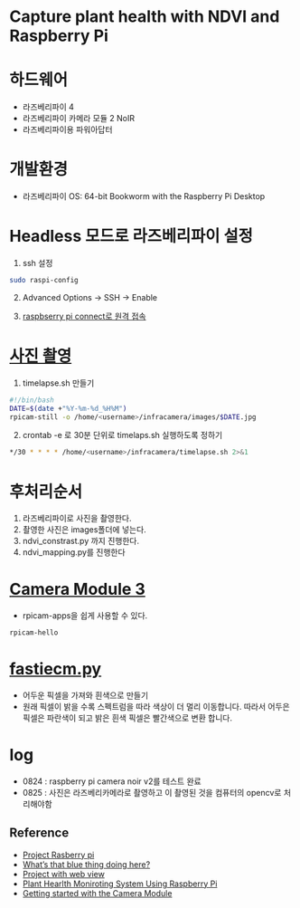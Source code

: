 # Capture plant health with NDVI and Raspberry Pi

# 하드웨어 
- 라즈베리파이 4 
- 라즈베리파이 카메라 모듈 2 NoIR
- 라즈베리파이용 파워아답터

# 개발환경 
- 라즈베리파이 OS: 64-bit Bookworm with the Raspberry Pi Desktop

# Headless 모드로 라즈베리파이 설정

1. ssh 설정
```bash
sudo raspi-config
```
2. Advanced Options -> SSH -> Enable

3. [raspbserry pi connect로 원격 접속](https://connect.raspberrypi.com/devices) 

# [사진 촬영](https://www.raspberrypi.com/documentation/computers/camera_software.html#via-cron) 
1. timelapse.sh 만들기 
```bash
#!/bin/bash
DATE=$(date +"%Y-%m-%d_%H%M")
rpicam-still -o /home/<username>/infracamera/images/$DATE.jpg
```
2. crontab -e 로 30분 단위로 timelaps.sh 실행하도록 정하기 
```bash
*/30 * * * * /home/<username>/infracamera/timelapse.sh 2>&1
```




# 후처리순서
1. 라즈베리파이로 사진을 촬영한다.
2. 촬영한 사진은 images폴더에 넣는다.
3. ndvi_constrast.py 까지 진행한다.
4. ndvi_mapping.py를 진행한다

# [Camera Module 3](https://www.raspberrypi.com/documentation/computers/camera_software.html#rpicam-hello) 
- rpicam-apps을 쉽게 사용할 수 있다. 
```bash
rpicam-hello
```
# [fastiecm.py](./fastiecm.py)  
- 어두운 픽셀을 가져와 흰색으로 만들기
- 원래 픽셀이 밝을 수록 스펙트럼을 따라 색상이 더 멀리 이동합니다. 따라서 어두은 픽셀은 파란색이 되고 밝은 흰색 픽셀은 빨간색으로 변환 합니다. 
# log
- 0824 : raspberry pi camera noir v2를 테스트 완료
- 0825 : 사진은 라즈베리카메라로 촬영하고 이 촬영된 것을 컴퓨터의 opencv로 처리해야함


## Reference 
- [Project Rasberry pi](https://projects.raspberrypi.org/en/projects/astropi-ndvi/0) 
- [What’s that blue thing doing here?](https://www.raspberrypi.com/news/whats-that-blue-thing-doing-here/)
- [Project with web view](https://github.com/benbrackenbury/RPi-NDVI)
- [Plant Hearlth Moniroting System Using Raspberry Pi](https://acadpubl.eu/hub/2018-119-15/4/705.pdf)
- [Getting started with the Camera Module](https://projects.raspberrypi.org/en/projects/getting-started-with-picamera/3)
